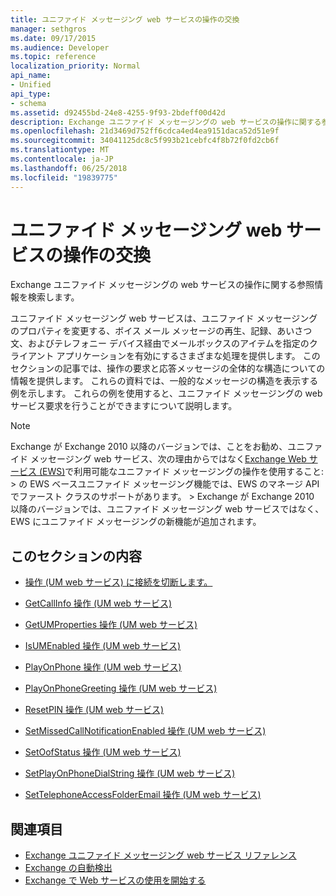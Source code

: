 ```yaml
---
title: ユニファイド メッセージング web サービスの操作の交換
manager: sethgros
ms.date: 09/17/2015
ms.audience: Developer
ms.topic: reference
localization_priority: Normal
api_name:
- Unified
api_type:
- schema
ms.assetid: d92455bd-24e8-4255-9f93-2bdeff00d42d
description: Exchange ユニファイド メッセージングの web サービスの操作に関する参照情報を検索します。
ms.openlocfilehash: 21d3469d752ff6cdca4ed4ea9151daca52d51e9f
ms.sourcegitcommit: 34041125dc8c5f993b21cebfc4f8b72f0fd2cb6f
ms.translationtype: MT
ms.contentlocale: ja-JP
ms.lasthandoff: 06/25/2018
ms.locfileid: "19839775"
---
```

# <a name="unified-messaging-web-service-operations-for-exchange"></a>ユニファイド メッセージング web サービスの操作の交換

Exchange ユニファイド メッセージングの web サービスの操作に関する参照情報を検索します。
  
ユニファイド メッセージング web サービスは、ユニファイド メッセージングのプロパティを変更する、ボイス メール メッセージの再生、記録、あいさつ文、およびテレフォニー デバイス経由でメールボックスのアイテムを指定のクライアント アプリケーションを有効にするさまざまな処理を提供します。 このセクションの記事では、操作の要求と応答メッセージの全体的な構造についての情報を提供します。 これらの資料では、一般的なメッセージの構造を表示する例を示します。 これらの例を使用すると、ユニファイド メッセージングの web サービス要求を行うことができますについて説明します。
  
> [!NOTE]
>  Exchange が Exchange 2010 以降のバージョンでは、ことをお勧め、ユニファイド メッセージング web サービス、次の理由からではなく[Exchange Web サービス (EWS)](http://msdn.microsoft.com/library/60285497-0c4e-4e51-84e1-34dd6d89a5d8%28Office.15%29.aspx)で利用可能なユニファイド メッセージングの操作を使用すること: > の EWS ベースユニファイド メッセージング機能では、EWS のマネージ API でファースト クラスのサポートがあります。 > Exchange が Exchange 2010 以降のバージョンでは、ユニファイド メッセージング web サービスではなく、EWS にユニファイド メッセージングの新機能が追加されます。 
  
## <a name="in-this-section"></a>このセクションの内容
<a name="bk_InThisSection"> </a>

- [操作 (UM web サービス) に接続を切断します。](disconnect-operation-um-web-service.md)
    
- [GetCallInfo 操作 (UM web サービス)](getcallinfo-operation-um-web-service.md)
    
- [GetUMProperties 操作 (UM web サービス)](getumproperties-operation-um-web-service.md)
    
- [IsUMEnabled 操作 (UM web サービス)](isumenabled-operation-um-web-service.md)
    
- [PlayOnPhone 操作 (UM web サービス)](playonphone-operation-um-web-service.md)
    
- [PlayOnPhoneGreeting 操作 (UM web サービス)](playonphonegreeting-operation-um-web-service.md)
    
- [ResetPIN 操作 (UM web サービス)](resetpin-operation-um-web-service.md)
    
- [SetMissedCallNotificationEnabled 操作 (UM web サービス)](setmissedcallnotificationenabled-operation-um-web-service.md)
    
- [SetOofStatus 操作 (UM web サービス)](setoofstatus-operation-um-web-service.md)
    
- [SetPlayOnPhoneDialString 操作 (UM web サービス)](setplayonphonedialstring-operation-um-web-service.md)
    
- [SetTelephoneAccessFolderEmail 操作 (UM web サービス)](settelephoneaccessfolderemail-operation-um-web-service.md)
    
## <a name="see-also"></a>関連項目

- [Exchange ユニファイド メッセージング web サービス リファレンス](unified-messaging-web-service-reference-for-exchange.md)
- [Exchange の自動検出](../exchange-web-services/autodiscover-for-exchange.md)
- [Exchange で Web サービスの使用を開始する](../exchange-web-services/start-using-web-services-in-exchange.md)
    

